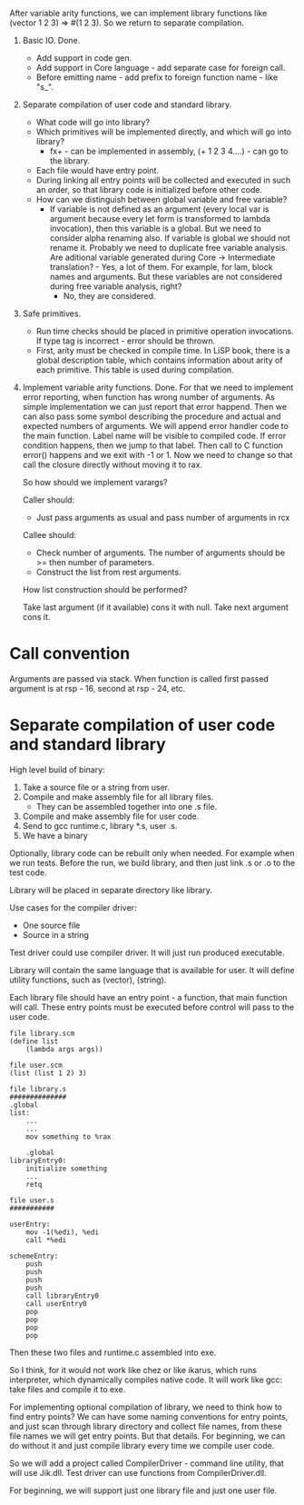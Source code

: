 After variable arity functions, we can implement library functions like (vector 1 2 3) => #(1 2 3).
So we return to separate compilation.


1. Basic IO. Done.
	- Add support in code gen.
	- Add support in Core language - add separate case for foreign call.
	- Before emitting name - add prefix to foreign function name - like "s_".
2. Separate compilation of user code and standard library.
	- What code will go into library?
	- Which primitives will be implemented directly, and which will go into library?
		- fx+ - can be implemented in assembly, (+ 1 2 3 4....) - can go to the library.
	- Each file would have entry point.
	- During linking all entry points will be collected and
	  executed in such an order, so that library code is initialized before
	  other code.
	- How can we distinguish between global variable and free variable?
		- If variable is not defined as an argument (every local var is argument because
		  every let form is transformed to lambda invocation), then this variable is a global.
		  But we need to consider alpha renaming also. If variable is global we should not rename it.
		  Probably we need to duplicate free variable analysis.
		  Are aditional variable generated during Core -> Intermediate translation? - Yes, a lot of them. For example,
		  for lam, block names and arguments. But these variables are not considered during free variable analysis, right?
		  - No, they are considered.

2. Safe primitives.
	- Run time checks should be placed in primitive operation invocations.
	  If type tag is incorrect - error should be thrown.
	- First, arity must be checked in compile time.
	  In LiSP book, there is a global description table,
	  which contains information about arity of each primitive.
	  This table is used during compilation.
3. Implement variable arity functions. Done.
   For that we need to implement error reporting, when function has wrong number of arguments.
   As simple implementation we can just report that error happend.
   Then we can also pass some symbol describing the procedure
   and actual and expected numbers of arguments.
   We will append error handler code to the main function. Label name will be visible to compiled code.
   If error condition happens, then we jump to that label.
   Then call to C function error() happens and we exit with -1 or 1.
   Now we need to change so that call the closure directly without moving it to rax.

   So how should we implement varargs?

   Caller should:
     - Just pass arguments as usual and pass number of arguments in rcx

   Callee should:
     - Check number of arguments. The number of arguments should be >= then number of parameters.
	 - Construct the list from rest arguments.

   How list construction should be performed?

   Take last argument (if it available) cons it with null.
   Take next argument cons it.

# Call convention
Arguments are passed via stack. When function is called first passed argument
is at rsp - 16, second at rsp - 24, etc.

# Separate compilation of user code and standard library
High level build of binary:
1. Take a source file or a string from user.
2. Compile and make assembly file for all library files.
	- They can be assembled together into one .s file.
3. Compile and make assembly file for user code.
4. Send to gcc runtime.c, library *.s, user .s.
5. We have a binary

Optionally, library code can be rebuilt only when needed.
For example when we run tests. Before the run, we build
library, and then just link .s or .o to the test code.

Library will be placed in separate directory like library.

Use cases for the compiler driver:
- One source file
- Source in a string

Test driver could use compiler driver. It will just
run produced executable.

Library will contain the same language that is available for user.
It will define utility functions, such as (vector), (string).

Each library file should have an entry point - a function,
that main function will call. These entry points must be executed
before control will pass to the user code.

```
file library.scm
(define list
	(lambda args args))

file user.scm
(list (list 1 2) 3)
```

```
file library.s
##############
.global
list:
	...
	...
	mov something to %rax

	.global
libraryEntry0:
	initialize something
	...
	retq

file user.s
###########

userEntry:
	mov -1(%edi), %edi
	call *%edi

schemeEntry:
	push
	push
	push
	push
	call libraryEntry0
	call userEntry0
	pop
	pop
	pop
	pop
```
Then these two files and runtime.c assembled into exe.

So I think, for it would not work like chez or like ikarus, which runs interpreter, which dynamically compiles native code.
It will work like gcc: take files and compile it to exe.

For implementing optional compilation of library, we need to think how to find entry points?
We can have some naming conventions for entry points, and just scan through library directory and
collect file names, from these file names we will get entry points. But that details. For beginning, we can do without it and just compile library every time we compile user code.

So we will add a project called CompilerDriver - command line utility, that will use Jik.dll.
Test driver can use functions from CompilerDriver.dll.

For beginning, we will support just one library file and just one user file.